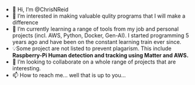 - 👋 Hi, I’m @ChrisNReid
- 👀 I’m interested in making valuable qulity programs that I will make a difference
- 🌱 I’m currently learning a range of tools from my job and personal projects (incl. AWS, Python, Docker, Gen-AI). I started programming 5 years ago and have been on the constant learning train ever since.
- 💡Some project are not listed to prevent plagarism. This include **Raspberry-Pi Human detection and tracking using Matter and AWS.**
- 💞️ I’m looking to collaborate on a whole range of projects that are interesting.
- 📫 How to reach me... well that is up to you...

<!---
ChrisNReid/ChrisNReid is a ✨ special ✨ repository because its `README.md` (this file) appears on your GitHub profile.
You can click the Preview link to take a look at your changes.
--->
